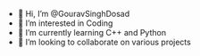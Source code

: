 - 👋 Hi, I’m @GouravSinghDosad
- 👀 I’m interested in Coding
- 🌱 I’m currently learning C++ and Python
- 💞️ I’m looking to collaborate on various projects

<!---
GouravSinghDosad/GouravSinghDosad is a ✨ special ✨ repository because its `README.md` (this file) appears on your GitHub profile.
You can click the Preview link to take a look at your changes.
--->
